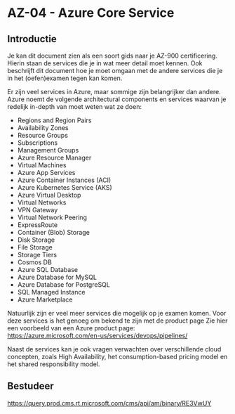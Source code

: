 # AZ-04 - Azure Core Service

## Introductie
Je kan dit document zien als een soort gids naar je AZ-900 certificering. Hierin staan de services die je in wat meer detail moet kennen. Ook beschrijft dit document hoe je moet omgaan met de andere services die je in het (oefen)examen tegen kan komen.  

Er zijn veel services in Azure, maar sommige zijn belangrijker dan andere. Azure noemt de volgende architectural components en services  waarvan je redelijk in-depth van moet weten wat ze doen:  
- Regions and Region Pairs  
- Availability Zones  
- Resource Groups  
- Subscriptions  
- Management Groups  
- Azure Resource Manager  
- Virtual Machines  
- Azure App Services  
- Azure Container Instances (ACI)  
- Azure Kubernetes Service (AKS)  
- Azure Virtual Desktop  
- Virtual Networks  
- VPN Gateway  
- Virtual Network Peering  
- ExpressRoute  
- Container (Blob) Storage  
- Disk Storage  
- File Storage  
- Storage Tiers  
- Cosmos DB  
- Azure SQL Database  
- Azure Database for MySQL  
- Azure Database for PostgreSQL  
- SQL Managed Instance  
- Azure Marketplace  

Natuurlijk zijn er veel meer services die mogelijk op je examen komen. Voor deze services is het genoeg om bekend te zijn met de product page Zie hier een voorbeeld van een Azure product page:  
https://azure.microsoft.com/en-us/services/devops/pipelines/  

Naast de services kan je ook vragen verwachten over verschillende cloud concepten, zoals High Availability, het consumption-based pricing model en het shared responsibility model.  

## Bestudeer   
https://query.prod.cms.rt.microsoft.com/cms/api/am/binary/RE3VwUY  
